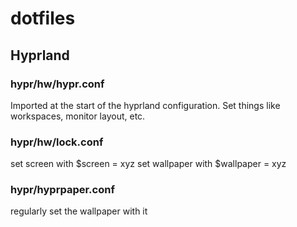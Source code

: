 # dotfiles
 
## Hyprland

### hypr/hw/hypr.conf

Imported at the start of the hyprland configuration.
Set things like workspaces, monitor layout, etc.

### hypr/hw/lock.conf

set screen with $screen = xyz
set wallpaper with $wallpaper = xyz

### hypr/hyprpaper.conf

regularly set the wallpaper with it

